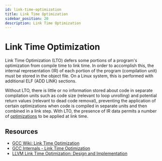 ```yaml
---
id: link-time-optimization
title: Link Time Optimization
sidebar_position: 20
description: Link Time Optimization
---
```


# Link Time Optimization

Link Time Optimization (LTO) defers some portions of a program's optimization from compile time to link time. In order to accomplish this, the internal representation (IR) of each portion of the program (compilation unit) must be stored in the object file. On a Linux system, this is performed with additional ELF (ADD LINK) sections.

Without LTO, there is little or no information stored about code in separate compilation units such as code size (relevant to loop unrolling) and potential return values (relevant to dead code removal), preventing the application of certain optimizations when code is compiled in separate units and then combined in a link step. With LTO, the presence of IR data permits a number of [optimizations](./compiler-optimizations.md) to be applied at link time.

## Resources

- [GCC Wiki: Link Time Optimization](https://gcc.gnu.org/wiki/LinkTimeOptimization)
- [GCC Internals - Link Time Optimization](https://gcc.gnu.org/onlinedocs/gccint/LTO.html)
- [LLVM Link Time Optimization: Design and Implementation](https://llvm.org/docs/LinkTimeOptimization.html)
